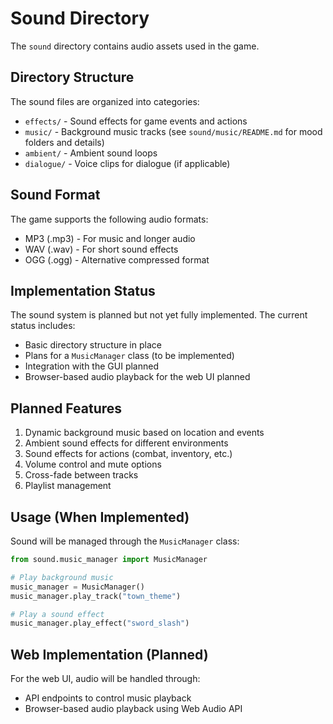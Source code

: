 # Sound Directory

The `sound` directory contains audio assets used in the game.

## Directory Structure

The sound files are organized into categories:

- `effects/` - Sound effects for game events and actions
- `music/` - Background music tracks (see `sound/music/README.md` for mood folders and details)
- `ambient/` - Ambient sound loops
- `dialogue/` - Voice clips for dialogue (if applicable)

## Sound Format

The game supports the following audio formats:
- MP3 (.mp3) - For music and longer audio
- WAV (.wav) - For short sound effects
- OGG (.ogg) - Alternative compressed format

## Implementation Status

The sound system is planned but not yet fully implemented. The current status includes:

- Basic directory structure in place
- Plans for a `MusicManager` class (to be implemented)
- Integration with the GUI planned
- Browser-based audio playback for the web UI planned

## Planned Features

1. Dynamic background music based on location and events
2. Ambient sound effects for different environments
3. Sound effects for actions (combat, inventory, etc.)
4. Volume control and mute options
5. Cross-fade between tracks
6. Playlist management

## Usage (When Implemented)

Sound will be managed through the `MusicManager` class:

```python
from sound.music_manager import MusicManager

# Play background music
music_manager = MusicManager()
music_manager.play_track("town_theme")

# Play a sound effect
music_manager.play_effect("sword_slash")
```

## Web Implementation (Planned)

For the web UI, audio will be handled through:
- API endpoints to control music playback
- Browser-based audio playback using Web Audio API
